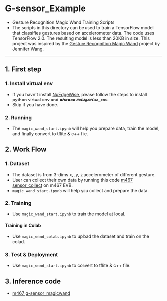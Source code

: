 # G-sensor_Example
- Gesture Recognition Magic Wand Training Scripts
- The scripts in this directory can be used to train a TensorFlow model that
classifies gestures based on accelerometer data. The code uses
TensorFlow 2.0. The resulting model is less than 20KB in size.
This project was inspired by the [Gesture Recognition Magic Wand](https://github.com/jewang/gesture-demo)
project by Jennifer Wang.

---
## 1. First step
### 1. Install virtual env
- If you havn't install [NuEdgeWise](https://github.com/OpenNuvoton/NuEdgeWise), please follow the steps to install python virtual env and ***choose `NuEdgeWise_env`***.
- Skip if you have done.
### 2. Running
- The `magic_wand_start.ipynb` will help you prepare data, train the model, and finally convert to tflite & c++ file.

## 2. Work Flow
### 1. Dataset
- The dataset is from 3-dims x, ,y, z accelerometer of different gesture. 
- User can collect their own data by running this code [m467 sensor_collect](https://github.com/stanlytw/M467_MAGICWAND/tree/main/SampleCode/numaker_IoT_m467_sensor_collect) on m467 EVB.
- `magic_wand_start.ipynb` will help you collect and prepare the data.
### 2. Training
- Use `magic_wand_start.ipynb` to train the model at local.

#### Training in Colab
- Use `magic_wand_colab.ipynb` to upload the dataset and train on the colad.

### 3. Test & Deployment
- Use `magic_wand_start.ipynb` to convert to tflite & c++ file.

## 3. Inference code
- [m467 g-sensor_magicwand](https://github.com/stanlytw/M467_MAGICWAND/tree/main/SampleCode/g-sensor_magicwand)





